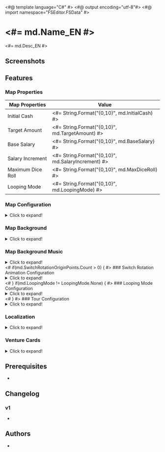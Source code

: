 <#@ template language="C#" #>
<#@ output encoding="utf-8"#>
<#@ import namespace="FSEditor.FSData" #>

# <#= md.Name_EN #>

<#= md.Desc_EN #>

## Screenshots

<Placeholder for screenshots>

## Features

### Map Properties

| Map Properties    |      Value |
| ----------------- | ---------- |
| Initial Cash      | <#= String.Format("{0,10}", md.InitialCash) #> |
| Target Amount     | <#= String.Format("{0,10}", md.TargetAmount) #> |
| Base Salary       | <#= String.Format("{0,10}", md.BaseSalary) #> |
| Salary Increment  | <#= String.Format("{0,10}", md.SalaryIncrement) #> |
| Maximum Dice Roll | <#= String.Format("{0,10}", md.MaxDiceRoll) #> |
| Looping Mode      | <#= String.Format("{0,10}", md.LoopingMode) #> |

### Map Configuration

<details>
  <summary>Click to expand!</summary>

| Map Configuration |                Value |
| ----------------- | -------------------- |
| Rules             | <#= String.Format("{0,20}", md.RuleSet) #> |
| Theme             | <#= String.Format("{0,20}", md.Theme) #> |
| FRB File Name 1   | <#= String.Format("{0,20}", md.FrbFile1) #> |
| FRB File Name 2   | <#= String.Format("{0,20}", md.FrbFile2) #> |
| FRB File Name 3   | <#= String.Format("{0,20}", md.FrbFile3) #> |
| FRB File Name 4   | <#= String.Format("{0,20}", md.FrbFile4) #> |

</details>

### Map Background

<details>
  <summary>Click to expand!</summary>

| On  | Background | Description          |
| --- | ---------- | -------------------- |
| <#= md.Background == "bg101"?":o:":"   " #> | bg101      | Trodain Castle       |
| <#= md.Background == "bg109"?":o:":"   " #> | bg109      | The Observatory      |
| <#= md.Background == "bg102"?":o:":"   " #> | bg102      | Ghost Ship           |
| <#= md.Background == "bg105"?":o:":"   " #> | bg105      | Slimenia             |
| <#= md.Background == "bg104"?":o:":"   " #> | bg104      | Mt. Magmageddon      |
| <#= md.Background == "bg106"?":o:":"   " #> | bg106      | Robbin' Hood Ruins   |
| <#= md.Background == "bg004"?":o:":"   " #> | bg004      | Mario Stadium        |
| <#= md.Background == "bg008"?":o:":"   " #> | bg008      | Starship Mario       |
| <#= md.Background == "bg002"?":o:":"   " #> | bg002      | Mario Circuit        |
| <#= md.Background == "bg001"?":o:":"   " #> | bg001      | Yoshi's Island       |
| <#= md.Background == "bg005"?":o:":"   " #> | bg005      | Delfino Plaza        |
| <#= md.Background == "bg003"?":o:":"   " #> | bg003      | Peach's Castle       |
| <#= md.Background == "bg107"?":o:":"   " #> | bg107      | Alefgard             |
| <#= md.Background == "bg006"?":o:":"   " #> | bg006      | Super Mario Bros     |
| <#= md.Background == "bg007"?":o:":"   " #> | bg007      | Bowser's Castle      |
| <#= md.Background == "bg009"?":o:":"   " #> | bg009      | Good Egg Galaxy      |
| <#= md.Background == "bg103"?":o:":"   " #> | bg103      | The Colossus         |
| <#= md.Background == "bg108"?":o:":"   " #> | bg108      | Alltrades Abbey      |
| <#= md.Background == "bg901"?":o:":"   " #> | bg901      | Practice Board       |

</details>

### Map Background Music

<details>
  <summary>Click to expand!</summary>

| On  | BGM | Brsar | Filename                 | Description              |
| --- | --- | ----- | ------------------------ | ------------------------ |
| <#= md.BGMID == 17?":o:":"   " #> |  17 |    29 | 29_BGM_MAP_TRODAIN       | Trodain Castle           |
| <#= md.BGMID == 21?":o:":"   " #> |  21 |    41 | 37_BGM_MAP_ANGEL         | The Observatory          |
| <#= md.BGMID ==  3?":o:":"   " #> |   3 |    31 | 30_BGM_MAP_GHOSTSHIP     | Ghost Ship               |
| <#= md.BGMID ==  6?":o:":"   " #> |   6 |    34 | 33_BGM_MAP_SLABACCA      | Slimenia                 |
| <#= md.BGMID ==  5?":o:":"   " #> |   5 |    33 | 32_BGM_MAP_SINOKAZAN     | Mt. Magmageddon          |
| <#= md.BGMID ==  7?":o:":"   " #> |   7 |    35 | 34_BGM_MAP_KANDATA       | Robbin' Hood Ruins       |
| <#= md.BGMID == 12?":o:":"   " #> |  12 |    23 | 23_BGM_MAP_STADIUM       | Mario Stadium            |
| <#= md.BGMID == 15?":o:":"   " #> |  15 |    27 | 27_BGM_MAP_STARSHIP      | Starship Mario           |
| <#= md.BGMID ==  0?":o:":"   " #> |   0 |    21 | 21_BGM_MAP_CIRCUIT       | Mario Circuit            |
| <#= md.BGMID == 11?":o:":"   " #> |  11 |    20 | 20_BGM_MAP_YOSHI         | Yoshi's Island           |
| <#= md.BGMID == 13?":o:":"   " #> |  13 |    24 | 24_BGM_MAP_DOLPIC        | Delfino Plaza            |
| <#= md.BGMID ==  1?":o:":"   " #> |   1 |    22 | 22_BGM_MAP_PEACH         | Peach's Castle           |
| <#= md.BGMID ==  9?":o:":"   " #> |   9 |    37 | 35_BGM_MAP_ALEFGARD      | Alefgard                 |
| <#= md.BGMID == 14?":o:":"   " #> |  14 |    25 | 25_BGM_MAP_SMB           | Super Mario Bros         |
| <#= md.BGMID ==  2?":o:":"   " #> |   2 |    26 | 26_BGM_MAP_KOOPA         | Bowser's Castle          |
| <#= md.BGMID == 16?":o:":"   " #> |  16 |    28 | 28_BGM_MAP_EGG           | Good Egg Galaxy          |
| <#= md.BGMID ==  4?":o:":"   " #> |   4 |    32 | 31_BGM_MAP_MAJINZOU      | The Colossus             |
| <#= md.BGMID == 19?":o:":"   " #> |  19 |    39 | 36_BGM_MAP_DHAMA         | Alltrades Abbey          |
| <#= md.BGMID == 22?":o:":"   " #> |  22 |     5 | 05_BGM_MENU              | Practice Board           |
| <#= md.BGMID ==  8?":o:":"   " #> |   8 |    36 | 34_BGM_MAP_KANDATA_old   | Unused                   |
| <#= md.BGMID == 10?":o:":"   " #> |  10 |    38 | 35_BGM_MAP_ALEFGARD_old  | Unused                   |
| <#= md.BGMID == 18?":o:":"   " #> |  18 |    30 | 29_BGM_MAP_TRODAIN_old   | Unused                   |
| <#= md.BGMID == 20?":o:":"   " #> |  20 |    40 | 36_BGM_MAP_DHAMA_old     | Unused                   |
| <#= md.BGMID == 23?":o:":"   " #> |  23 | 42/43 | 38_BGM_GOALPROP_(M/D)    | Promotion                |
| <#= md.BGMID == 24?":o:":"   " #> |  24 | 10/11 | 10_BGM_WINNER_(M/D)      | Winner                   |
| <#= md.BGMID == 25?":o:":"   " #> |  25 |    12 | 12_BGM_CHANCECARD        | Select Chancecard        |
| <#= md.BGMID == 26?":o:":"   " #> |  26 |    13 | 13_BGM_STOCK             | Buy/Sell Stock           |
| <#= md.BGMID == 27?":o:":"   " #> |  27 |    14 | 14_BGM_AUCTION           | Auction                  |
| <#= md.BGMID == 28?":o:":"   " #> |  28 | 15/16 | 15_BGM_CASINO_SLOT_(M/D) | Round The Blocks         |
| <#= md.BGMID == 29?":o:":"   " #> |  29 |    17 | 15_BGM_CASINO_BLOCK      | Memory Block             |
| <#= md.BGMID == 30?":o:":"   " #> |  30 |    12 | 12_BGM_CHANCECARD        | Dart of Gold             |
| <#= md.BGMID == 31?":o:":"   " #> |  31 |    16 | 16_BGM_CASINO_SLOT_D     | Select your Slime        |
| <#= md.BGMID == 32?":o:":"   " #> |  32 |    19 | 19_BGM_CASINO_RACE       | Racing Slimes            |
| <#= md.BGMID == 33?":o:":"   " #> |  33 |     0 | 01_BGM_TITLE             | Title Screen             |
| <#= md.BGMID == 34?":o:":"   " #> |  34 |     5 | 05_BGM_MENU              | Menu                     |
| <#= md.BGMID == 35?":o:":"   " #> |  35 |     3 | 04_BGM_SAVELOAD          | Save/Load Screen         |
| <#= md.BGMID == 36?":o:":"   " #> |  36 |     4 | 04_BGM_SAVELOAD_old      | Unused                   |
| <#= md.BGMID == 37?":o:":"   " #> |  37 |     6 | 06_BGM_WIFI              | Wi-Fi                    |
| <#= md.BGMID == 38?":o:":"   " #> |  38 |     3 | 04_BGM_SAVELOAD          | Unknown                  |
| <#= md.BGMID == 39?":o:":"   " #> |  39 |     7 | 07_BGM_ENDING_M          | Credits                  |

</details>
<# if(md.SwitchRotationOriginPoints.Count > 0) { #>
### Switch Rotation Animation Configuration

<details>
  <summary>Click to expand!</summary>

| Switch Rotation Origin Points |           Value |
| ----------------------------- | --------------- |
<#     for(int i = 0; i < md.SwitchRotationOriginPoints.Count; i++) { 
#><#=      String.Format("| {0,-29} | {1,15} |", "Rotation Origin Point "+ (i+1) +" X", md.SwitchRotationOriginPoints[i].X) #>
<#=        String.Format("| {0,-29} | {1,15} |", "Rotation Origin Point "+ (i+1) +" Y", md.SwitchRotationOriginPoints[i].Y) #>
<#     } #>
</details>
<# } if(md.LoopingMode != LoopingMode.None) { #>
### Looping Mode Configuration

<details>
  <summary>Click to expand!</summary>

| Looping Mode Configuration    |           Value |
| ----------------------------- | --------------- |
| Radius                        | <#= String.Format("{0,15}", md.LoopingModeRadius) #> |
| Horizontal Padding            | <#= String.Format("{0,15}", md.LoopingModeHorizontalPadding) #> |
| Vertical Square Count         | <#= String.Format("{0,15}", md.LoopingModeVerticalSquareCount) #> |

</details>
<# } #>
### Tour Configuration

<details>
  <summary>Click to expand!</summary>

| Tour Configuration     |           Value |
| ---------------------- | --------------- |
| Tour Bankruptcy Limit  | <#= String.Format("{0,15}", md.TourBankruptcyLimit) #> |
| Tour Initial Cash      | <#= String.Format("{0,15}", md.TourInitialCash) #> |
| Tour Opponent 1        | <#= String.Format("{0,15}", md.TourOpponent1) #> |
| Tour Opponent 2        | <#= String.Format("{0,15}", md.TourOpponent2) #> |
| Tour Opponent 3        | <#= String.Format("{0,15}", md.TourOpponent3) #> |
| Tour Clear Rank        | <#= String.Format("{0,15}", md.TourClearRank) #> |
| Tour Difficulty        | <#= String.Format("{0,15}", md.TourDifficulty) #> |
| Tour General Play Time | <#= String.Format("{0,15}", md.TourGeneralPlayTime) #> |

</details>

### Localization

<details>
  <summary>Click to expand!</summary>
    
| Message   | String |
| --------- | ------ |
| Name (DE) | <#= md.Name_DE #> |
| Name (ES) | <#= md.Name_SU #> |
| Name (FR) | <#= md.Name_FR #> |
| Name (IT) | <#= md.Name_IT #> |
| Name (JP) | <#= md.Name_JP #> |
| Desc (DE) | <#= md.Desc_DE #> |
| Desc (ES) | <#= md.Desc_SU #> |
| Desc (FR) | <#= md.Desc_DE #> |
| Desc (IT) | <#= md.Desc_SU #> |
| Desc (JP) | <#= md.Desc_FR #> |

</details>

### Venture Cards

<details>
  <summary>Click to expand!</summary>

| ID  | On  | Description                                                                                                      |
| --- | --- | ---------------------------------------------------------------------------------------------------------------- |
|   1 | <#= md.VentureCard[  0] != 0?":o:":"   " #> | Adventurous turning point! You can choose which way to move on your next go, (player's name).                    |
|   2 | <#= md.VentureCard[  1] != 0?":o:":"   " #> | Venture on! Roll the die again and move forward.                                                                 |
|   3 | <#= md.VentureCard[  2] != 0?":o:":"   " #> | Venture through space! Zoom over to any non-venture, non-suit square you like!                                   |
|   4 | <#= md.VentureCard[  3] != 0?":o:":"   " #> | Moneymaking venture! Roll the die and get 40 times the number shown in gold coins from the player in 1st place!  |
|   5 | <#= md.VentureCard[  4] != 0?":o:":"   " #> | Venture through space! Zoom over to any shop or vacant plot!                                                     |
|   6 | <#= md.VentureCard[  5] != 0?":o:":"   " #> | Venture through space! Zoom over to any venture or suit square!                                                  |
|   7 | <#= md.VentureCard[  6] != 0?":o:":"   " #> | Special bonus! Your shops all grow by 7%!                                                                        |
|   8 | <#= md.VentureCard[  7] != 0?":o:":"   " #> | Venture on! Everyone's shop prices increase by 30%! Now roll the die and move again.                             |
|   9 | <#= md.VentureCard[  8] != 0?":o:":"   " #> | Venture on! Everyone's shops close for the day! Now roll the die and move again.                                 |
|  10 | <#= md.VentureCard[  9] != 0?":o:":"   " #> | Venture on! Everyone's shop prices cut in half! Now roll the die and move again.                                 |
|  11 | <#= md.VentureCard[ 10] != 0?":o:":"   " #> | Moneymaking venture! Roll the die and get 11 times the number shown in gold coins from all other players!        |
|  12 | <#= md.VentureCard[ 11] != 0?":o:":"   " #> | Capital venture! You can invest capital in any of your shops.                                                    |
|  13 | <#= md.VentureCard[ 12] != 0?":o:":"   " #> | Misadventure! The values of all your shops drop by 13%!                                                          |
|  14 | <#= md.VentureCard[ 13] != 0?":o:":"   " #> | Misadventure! You give everyone 30G each!                                                                        |
|  15 | <#= md.VentureCard[ 14] != 0?":o:":"   " #> | Moneymaking venture! Roll the die and get 50 times the number shown in gold coins from the bank!                 |
|  16 | <#= md.VentureCard[ 15] != 0?":o:":"   " #> | Random venture! Shops expand in three districts picked at random!                                                |
|  17 | <#= md.VentureCard[ 16] != 0?":o:":"   " #> | Special bonus! You receive half of your salary!                                                                  |
|  18 | <#= md.VentureCard[ 17] != 0?":o:":"   " #> | Misadventure! The bank is forcibly buying you out! You're compelled to sell a shop for only twice its value.     |
|  19 | <#= md.VentureCard[ 18] != 0?":o:":"   " #> | Price hike venture! Your shop prices go up by 30% until your next turn.                                          |
|  20 | <#= md.VentureCard[ 19] != 0?":o:":"   " #> | Revaluation venture! You can expand any one of your shops by 20%.                                                |
|  21 | <#= md.VentureCard[ 20] != 0?":o:":"   " #> | Random venture! You receive 20 stocks in a district picked at random!                                            |
|  22 | <#= md.VentureCard[ 21] != 0?":o:":"   " #> | Cashback venture! You can sell a shop back to the bank for twice its shop value.                                 |
|  23 | <#= md.VentureCard[ 22] != 0?":o:":"   " #> | Revaluation venture! You can expand any one of your shops by 50%.                                                |
|  24 | <#= md.VentureCard[ 23] != 0?":o:":"   " #> | Misadventure! The bank is forcibly buying you out! You're compelled to sell a shop for 200G more than its value. |
|  25 | <#= md.VentureCard[ 24] != 0?":o:":"   " #> | Misadventure! Your shop prices halve until your next turn!                                                       |
|  26 | <#= md.VentureCard[ 25] != 0?":o:":"   " #> | Lucky venture! You get a big commission until your next turn!                                                    |
|  27 | <#= md.VentureCard[ 26] != 0?":o:":"   " #> | Special bonus! You receive 27 times the number of shops you own in gold coins from the bank!                     |
|  28 | <#= md.VentureCard[ 27] != 0?":o:":"   " #> | Cameo adventure! A goodybag appears!                                                                             |
|  29 | <#= md.VentureCard[ 28] != 0?":o:":"   " #> | Freebie! Take a Heart!                                                                                           |
|  30 | <#= md.VentureCard[ 29] != 0?":o:":"   " #> | Venture on! All shops charge a 100G flat rate! Now roll the die and move again.                                  |
|  31 | <#= md.VentureCard[ 30] != 0?":o:":"   " #> | Random venture! Shops expand by 10% in a district picked at random!                                              |
|  32 | <#= md.VentureCard[ 31] != 0?":o:":"   " #> | Random venture! Shops expand by 20% in a district picked at random!                                              |
|  33 | <#= md.VentureCard[ 32] != 0?":o:":"   " #> | Cashback venture! You can sell a shop back to the bank for three times its shop value.                           |
|  34 | <#= md.VentureCard[ 33] != 0?":o:":"   " #> | Dicey adventure! Roll 1/3/5 and your shops close for the day. Roll 2/4/6 and everyone else's shops close.        |
|  35 | <#= md.VentureCard[ 34] != 0?":o:":"   " #> | Stock venture! You can sell stocks you own at 35% above the market value.                                        |
|  36 | <#= md.VentureCard[ 35] != 0?":o:":"   " #> | Capital venture! You can pay 100G for the chance to invest in your shops.                                        |
|  37 | <#= md.VentureCard[ 36] != 0?":o:":"   " #> | Random venture! Shops expand by 30% in a district picked at random!                                              |
|  38 | <#= md.VentureCard[ 37] != 0?":o:":"   " #> | Stock venture! You can buy stocks in a district of your choice at 10% above the market value.                    |
|  39 | <#= md.VentureCard[ 38] != 0?":o:":"   " #> | Suit venture! Buy a Suit Yourself card for 100G.                                                                 |
|  40 | <#= md.VentureCard[ 39] != 0?":o:":"   " #> | Misadventure! You give away 10% of your ready cash to the player in last place!                                  |
|  41 | <#= md.VentureCard[ 40] != 0?":o:":"   " #> | Misadventure! Stock prices fall by 10% in a district picked at random!                                           |
|  42 | <#= md.VentureCard[ 41] != 0?":o:":"   " #> | Misadventure! Stock prices fall by 20% in a district picked at random!                                           |
|  43 | <#= md.VentureCard[ 42] != 0?":o:":"   " #> | Misadventure! You pay an assets tax of two gold coins per unit of stock that you own!                            |
|  44 | <#= md.VentureCard[ 43] != 0?":o:":"   " #> | Misadventure! Roll the die and pay 44 times the number in gold coins to the player in last place!                |
|  45 | <#= md.VentureCard[ 44] != 0?":o:":"   " #> | Dicey adventure! Roll 1/3/5 to warp to a take-a-break square. Roll 2/4/6 to warp to the arcade.                  |
|  46 | <#= md.VentureCard[ 45] != 0?":o:":"   " #> | Misadventure! You drop your wallet and lose 10% of your ready cash!                                              |
|  47 | <#= md.VentureCard[ 46] != 0?":o:":"   " #> | Dicey adventure! Roll 2-6 to get all the suits. Roll 1 and lose all your suits.                                  |
|  48 | <#= md.VentureCard[ 47] != 0?":o:":"   " #> | Misadventure! All shops in a district picked at random fall in value by 10%!                                     |
|  49 | <#= md.VentureCard[ 48] != 0?":o:":"   " #> | Misadventure! All shops in a district picked at random fall in value by 20%!                                     |
|  50 | <#= md.VentureCard[ 49] != 0?":o:":"   " #> | Venture on! Move forward the same number of squares again.                                                       |
|  51 | <#= md.VentureCard[ 50] != 0?":o:":"   " #> | Venture on! Move forward 1 square more.                                                                          |
|  52 | <#= md.VentureCard[ 51] != 0?":o:":"   " #> | Venture on! Move forward another 2 squares.                                                                      |
|  53 | <#= md.VentureCard[ 52] != 0?":o:":"   " #> | Venture through space! Zoom over to the bank!                                                                    |
|  54 | <#= md.VentureCard[ 53] != 0?":o:":"   " #> | Venture through space! Pay 100G to zoom straight to the bank!                                                    |
|  55 | <#= md.VentureCard[ 54] != 0?":o:":"   " #> | Venture on! Roll the die again and move forward (with an invitation to browse thrown in!).                       |
|  56 | <#= md.VentureCard[ 55] != 0?":o:":"   " #> | Venture on! Roll the die again and move forward (with a half-price special offer thrown in!).                    |
|  57 | <#= md.VentureCard[ 56] != 0?":o:":"   " #> | Venture through space! Zoom to any square you like.                                                              |
|  58 | <#= md.VentureCard[ 57] != 0?":o:":"   " #> | Venture through space! Pay 100G to zoom to any non-venture, non-suit square you like!                            |
|  59 | <#= md.VentureCard[ 58] != 0?":o:":"   " #> | Stock venture! You can buy stocks in a district of your choice at 10% below the market value.                    |
|  60 | <#= md.VentureCard[ 59] != 0?":o:":"   " #> | Random venture! Stock prices increase by 10% in a district picked at random!                                     |
|  61 | <#= md.VentureCard[ 60] != 0?":o:":"   " #> | Special bonus! You receive a 10% dividend on your stocks!                                                        |
|  62 | <#= md.VentureCard[ 61] != 0?":o:":"   " #> | Special bonus! You receive a 20% dividend on your stocks!                                                        |
|  63 | <#= md.VentureCard[ 62] != 0?":o:":"   " #> | Random venture! Stock prices increase by 20% in a district picked at random!                                     |
|  64 | <#= md.VentureCard[ 63] != 0?":o:":"   " #> | Random venture! Stock prices increase by 30% in a district picked at random!                                     |
|  65 | <#= md.VentureCard[ 64] != 0?":o:":"   " #> | Forced buyout! You can buy a vacant plot or shop for five times its value, whether someone else owns it or not.  |
|  66 | <#= md.VentureCard[ 65] != 0?":o:":"   " #> | Special bonus! You receive 10 of the most valuable stocks!                                                       |
|  67 | <#= md.VentureCard[ 66] != 0?":o:":"   " #> | Stock venture! You can buy stocks in a district of your choice.                                                  |
|  68 | <#= md.VentureCard[ 67] != 0?":o:":"   " #> | Special arcade adventure! You're invited to play Memory Block!                                                   |
|  69 | <#= md.VentureCard[ 68] != 0?":o:":"   " #> | Stock venture! You can sell stocks you own at 20% above the market value.                                        |
|  70 | <#= md.VentureCard[ 69] != 0?":o:":"   " #> | Special bonus! You get a sudden promotion and receive a salary! (You lose any suits you have.)                   |
|  71 | <#= md.VentureCard[ 70] != 0?":o:":"   " #> | Capital venture! You can invest up to 200G of the bank's money in your shops.                                    |
|  72 | <#= md.VentureCard[ 71] != 0?":o:":"   " #> | Dicey adventure! Roll 1/3/5 to take 20 times the number of your shops in gold coins. Roll 2/4/6 to pay the same. |
|  73 | <#= md.VentureCard[ 72] != 0?":o:":"   " #> | Property venture! You can buy any unowned shop or vacant plot.                                                   |
|  74 | <#= md.VentureCard[ 73] != 0?":o:":"   " #> | Misadventure! You are forced to auction one of your shops (with a starting price of twice the shop's value).     |
|  75 | <#= md.VentureCard[ 74] != 0?":o:":"   " #> | Property venture! You can buy any unowned shop or vacant plot for twice its value.                               |
|  76 | <#= md.VentureCard[ 75] != 0?":o:":"   " #> | Special arcade adventure! You're invited to play Round the Blocks!                                               |
|  77 | <#= md.VentureCard[ 76] != 0?":o:":"   " #> | Freebie! Take five of each district's stocks.                                                                    |
|  78 | <#= md.VentureCard[ 77] != 0?":o:":"   " #> | Property venture! You can buy any unowned shop or vacant plot for 200G more than its value.                      |
|  79 | <#= md.VentureCard[ 78] != 0?":o:":"   " #> | Forced buyout! You can buy a vacant plot or shop for three times its value, whether someone else owns it or not. |
|  80 | <#= md.VentureCard[ 79] != 0?":o:":"   " #> | Freebie! Take a Spade!                                                                                           |
|  81 | <#= md.VentureCard[ 80] != 0?":o:":"   " #> | Misadventure! All other players can only move forward 1 on their next turn.                                      |
|  82 | <#= md.VentureCard[ 81] != 0?":o:":"   " #> | Freebie! Take a Club!                                                                                            |
|  83 | <#= md.VentureCard[ 82] != 0?":o:":"   " #> | Dicey adventure! Roll 1/3/5 and warp to a random location. Roll 2/4/6 and everyone else warps.                   |
|  84 | <#= md.VentureCard[ 83] != 0?":o:":"   " #> | Moneymaking venture! The winning player must pay you 10% of their ready cash!                                    |
|  85 | <#= md.VentureCard[ 84] != 0?":o:":"   " #> | Moneymaking venture! Roll the die and get 85 times the number shown in gold coins from the bank!                 |
|  86 | <#= md.VentureCard[ 85] != 0?":o:":"   " #> | Moneymaking venture! Take 100G from all other players!                                                           |
|  87 | <#= md.VentureCard[ 86] != 0?":o:":"   " #> | Venture on! Roll the special all-7s-and-8s die and move forward again.                                           |
|  88 | <#= md.VentureCard[ 87] != 0?":o:":"   " #> | Misadventure! All other players swap places!                                                                     |
|  89 | <#= md.VentureCard[ 88] != 0?":o:":"   " #> | Freebie! All players take a Suit Yourself card!                                                                  |
|  90 | <#= md.VentureCard[ 89] != 0?":o:":"   " #> | Price hike venture! All shop prices go up by 30% until your next turn.                                           |
|  91 | <#= md.VentureCard[ 90] != 0?":o:":"   " #> | Cameo adventure! A healslime appears!                                                                            |
|  92 | <#= md.VentureCard[ 91] != 0?":o:":"   " #> | Cameo adventure! Lakitu appears!                                                                                 |
|  93 | <#= md.VentureCard[ 92] != 0?":o:":"   " #> | Dicey adventure! Roll 1/3/5 and your shops expand by 10%. Roll 2/4/6 and everyone else's shops expand by 5%.     |
|  94 | <#= md.VentureCard[ 93] != 0?":o:":"   " #> | Freebie! Take a Diamond!                                                                                         |
|  95 | <#= md.VentureCard[ 94] != 0?":o:":"   " #> | Misadventure! You throw an impromptu party. All other players come to your location!                             |
|  96 | <#= md.VentureCard[ 95] != 0?":o:":"   " #> | Misadventure! All players scramble to another player's location!                                                 |
|  97 | <#= md.VentureCard[ 96] != 0?":o:":"   " #> | Stock rise venture! Increase stock value by 20% in a district of your choice.                                    |
|  98 | <#= md.VentureCard[ 97] != 0?":o:":"   " #> | Forced buyout! You can buy a vacant plot or shop for four times its value, whether someone else owns it or not.  |
|  99 | <#= md.VentureCard[ 98] != 0?":o:":"   " #> | Freebie! What's inside...?                                                                                       |
| 100 | <#= md.VentureCard[ 99] != 0?":o:":"   " #> | Freebie! Take a Suit Yourself card!                                                                              |
| 101 | <#= md.VentureCard[100] != 0?":o:":"   " #> | Special bonus! Your shops all grow by 21%!                                                                       |
| 102 | <#= md.VentureCard[101] != 0?":o:":"   " #> | Moneymaking venture! Roll the die and get 33 times the number shown in gold coins from all other players!        |
| 103 | <#= md.VentureCard[102] != 0?":o:":"   " #> | Misadventure! The values of all your shops drop by 25%!                                                          |
| 104 | <#= md.VentureCard[103] != 0?":o:":"   " #> | Misadventure! You give everyone 80G each!                                                                        |
| 105 | <#= md.VentureCard[104] != 0?":o:":"   " #> | Moneymaking venture! Roll the die and get the number shown x your level x 40G from the bank!                     |
| 106 | <#= md.VentureCard[105] != 0?":o:":"   " #> | Freebie! Roll the die and get half the number shown of Suit Yourself cards! (Decimals will be rounded down.)     |
| 107 | <#= md.VentureCard[106] != 0?":o:":"   " #> | Revaluation venture! You can expand any one of your shops by 30%.                                                |
| 108 | <#= md.VentureCard[107] != 0?":o:":"   " #> | Cashback venture! You can sell a shop back to the bank for four times its shop value.                            |
| 109 | <#= md.VentureCard[108] != 0?":o:":"   " #> | Revaluation venture! You can expand any one of your shops by 75%.                                                |
| 110 | <#= md.VentureCard[109] != 0?":o:":"   " #> | Special bonus! You receive 77 times the number of shops you own in gold coins from the bank!                     |
| 111 | <#= md.VentureCard[110] != 0?":o:":"   " #> | Cashback venture! You can sell a shop back to the bank for 500G more than its shop value.                        |
| 112 | <#= md.VentureCard[111] != 0?":o:":"   " #> | Special bonus! You receive 100 times the number of shops you own in gold coins!                                  |
| 113 | <#= md.VentureCard[112] != 0?":o:":"   " #> | Moneymaking venture! Roll the die and get the number shown x your level x 20G from the bank!                     |
| 114 | <#= md.VentureCard[113] != 0?":o:":"   " #> | Moneymaking venture! Take your level times 40G from all other players!                                           |
| 115 | <#= md.VentureCard[114] != 0?":o:":"   " #> | Misadventure! All other players can only move forward 7 on their next turn.                                      |
| 116 | <#= md.VentureCard[115] != 0?":o:":"   " #> | Moneymaking venture! Roll the die and get 60 times the number shown in gold coins from the player in 1st place!  |
| 117 | <#= md.VentureCard[116] != 0?":o:":"   " #> | Adventurous turning point! Everyone gets to choose which way to move on their next go.                           |
| 118 | <#= md.VentureCard[117] != 0?":o:":"   " #> | Lucky venture! You get a really big commission until your next turn!                                             |
| 119 | <#= md.VentureCard[118] != 0?":o:":"   " #> | Misadventure! You give 20% of your ready cash to the player in last place!                                       |
| 120 | <#= md.VentureCard[119] != 0?":o:":"   " #> | Misadventure! You drop your wallet and lose 20% of your ready cash!                                              |
| 121 | <#= md.VentureCard[120] != 0?":o:":"   " #> | Capital venture! You can invest up to 400G of the bank's money in your shops.                                    |
| 122 | <#= md.VentureCard[121] != 0?":o:":"   " #> | Moneymaking venture! The winning player must pay you 20% of their ready cash!                                    |
| 123 | <#= md.VentureCard[122] != 0?":o:":"   " #> | Dicey adventure! Roll 1/3/5 and your shops expand by 20%. Roll 2/4/6 and everyone else's shops expand by 5%.     |
| 124 | <#= md.VentureCard[123] != 0?":o:":"   " #> | Suit venture! Buy a Suit Yourself card for 50G.                                                                  |
| 125 | <#= md.VentureCard[124] != 0?":o:":"   " #> | Dicey adventure! Roll 1/3/5 to warp to a boon square. Roll 2/4/6 to warp to the arcade.                          |
| 126 | <#= md.VentureCard[125] != 0?":o:":"   " #> | Revaluation venture! Roll the die and expand your shops by 2% for each number.                                   |
| 127 | <#= md.VentureCard[126] != 0?":o:":"   " #> | Special arcade adventure! You're invited to play Round the Blocks and Memory Block!                              |
| 128 | <#= md.VentureCard[127] != 0?":o:":"   " #> | Special bonus! You receive 55 times the number of shops you own in gold coins from the bank!                     |

</details>

## Prerequisites

- <Placeholder for prerequisites>

## Changelog

### v1
- <Placeholder for version information>

## Authors

- <Placeholder for author information>